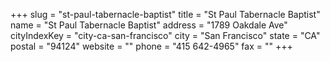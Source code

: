 +++
slug = "st-paul-tabernacle-baptist"
title = "St Paul Tabernacle Baptist"
name = "St Paul Tabernacle Baptist"
address = "1789 Oakdale Ave"
cityIndexKey = "city-ca-san-francisco"
city = "San Francisco"
state = "CA"
postal = "94124"
website = ""
phone = "415 642-4965"
fax = ""
+++

